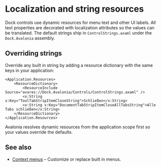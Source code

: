 # Localization and string resources

Dock controls use dynamic resources for menu text and other UI labels. All text properties are decorated with localization attributes so the values can be translated.
The default strings ship in `ControlStrings.axaml` under the `Dock.Avalonia` assembly.

## Overriding strings

Override any built in string by adding a resource dictionary with the same keys in your application:

```xaml
<Application.Resources>
    <ResourceDictionary>
        <ResourceInclude Source="avares://Dock.Avalonia/Controls/ControlStrings.axaml" />
        <x:String x:Key="ToolTabStripItemCloseString">Schließen</x:String>
        <x:String x:Key="DocumentTabStripItemCloseAllTabsString">Alle Tabs schließen</x:String>
    </ResourceDictionary>
</Application.Resources>
```

Avalonia resolves dynamic resources from the application scope first so your values override the defaults.

## See also

- [Context menus](dock-context-menus.md) – Customize or replace built in menus.
